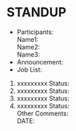 # STANDUP  
* Participants:  
Name1:  
Name2:  
Name3:  
* Announcement:  
* Job List:  
1. xxxxxxxxx  Status:  
2. xxxxxxxxx  Status:  
3. xxxxxxxxx  Status:  
4. xxxxxxxxx  Status:  
Other Comments:  
DATE:


